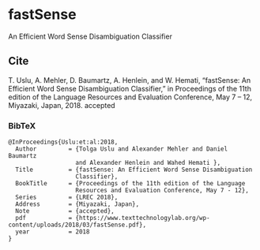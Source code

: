 # fastSense
An Efficient Word Sense Disambiguation Classifier

## Cite
T. Uslu, A. Mehler, D. Baumartz, A. Henlein, and W. Hemati, “fastSense: An Efficient Word Sense Disambiguation Classifier,” in Proceedings of the 11th edition of the Language Resources and Evaluation Conference, May 7 – 12, Miyazaki, Japan, 2018. accepted

### BibTeX

```
@InProceedings{Uslu:et:al:2018,
  Author         = {Tolga Uslu and Alexander Mehler and Daniel Baumartz
                   and Alexander Henlein and Wahed Hemati },
  Title          = {fastSense: An Efficient Word Sense Disambiguation
                   Classifier},
  BookTitle      = {Proceedings of the 11th edition of the Language
                   Resources and Evaluation Conference, May 7 - 12},
  Series         = {LREC 2018},
  Address        = {Miyazaki, Japan},
  Note           = {accepted},
  pdf            = {https://www.texttechnologylab.org/wp-content/uploads/2018/03/fastSense.pdf},
  year           = 2018
}
```

